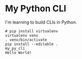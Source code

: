 # My Python CLI

I'm learning to build CLIs in Python.

```shell
# pip install virtualenv
virtualenv venv
. venv/bin/activate
pip install --editable .
my_py_cli       
Hello World!
```



